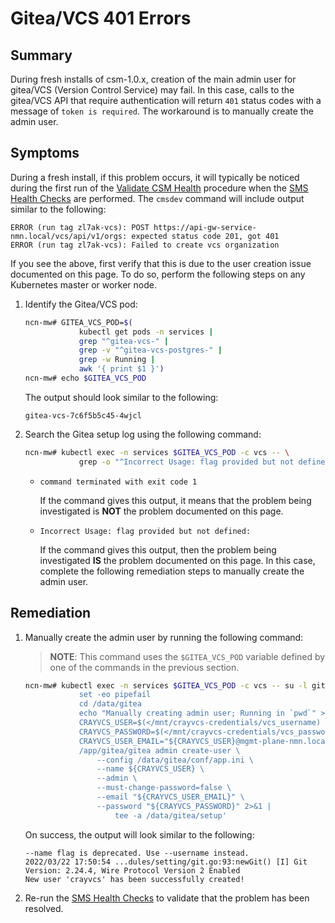 # Gitea/VCS 401 Errors

## Summary

During fresh installs of csm-1.0.x, creation of the main admin user for gitea/VCS (Version Control Service) may fail. In this case, calls to the gitea/VCS API that require authentication will return `401` status codes with a message of `token is required`. The workaround is to manually create the admin user.

## Symptoms

During a fresh install, if this problem occurs, it will typically be noticed during the first run of the [Validate CSM Health](../../operations/validate_csm_health.md) procedure when the [SMS Health Checks](../../operations/validate_csm_health.md#sms-health-checks) are performed. The `cmsdev` command will include output similar to the following:
```text
ERROR (run tag zl7ak-vcs): POST https://api-gw-service-nmn.local/vcs/api/v1/orgs: expected status code 201, got 401
ERROR (run tag zl7ak-vcs): Failed to create vcs organization
```

If you see the above, first verify that this is due to the user creation issue documented on this page. To do so, perform the following steps on any Kubernetes master or worker node.

1. Identify the Gitea/VCS pod:

    ```bash
    ncn-mw# GITEA_VCS_POD=$(
                kubectl get pods -n services |
                grep "^gitea-vcs-" |
                grep -v "^gitea-vcs-postgres-" |
                grep -w Running |
                awk '{ print $1 }')
    ncn-mw# echo $GITEA_VCS_POD
    ```

    The output should look similar to the following:
    ```text
    gitea-vcs-7c6f5b5c45-4wjcl
    ```

1. Search the Gitea setup log using the following command:
    ```bash
    ncn-mw# kubectl exec -n services $GITEA_VCS_POD -c vcs -- \
                grep -o "^Incorrect Usage: flag provided but not defined:" /data/gitea/setup
    ```

    * `command terminated with exit code 1`

        If the command gives this output, it means that the problem being investigated is **NOT** the problem documented on this page.

    * `Incorrect Usage: flag provided but not defined:`

        If the command gives this output, then the problem being investigated **IS** the problem documented on this page. In this case,
        complete the following remediation steps to manually create the admin user.

## Remediation

1. Manually create the admin user by running the following command:

    > **NOTE**: This command uses the `$GITEA_VCS_POD` variable defined by one
    > of the commands in the previous section.

    ```bash
    ncn-mw# kubectl exec -n services $GITEA_VCS_POD -c vcs -- su -l git -c '
                set -eo pipefail
                cd /data/gitea
                echo "Manually creating admin user; Running in `pwd`" >> /data/gitea/setup
                CRAYVCS_USER=$(</mnt/crayvcs-credentials/vcs_username)
                CRAYVCS_PASSWORD=$(</mnt/crayvcs-credentials/vcs_password)
                CRAYVCS_USER_EMAIL="${CRAYVCS_USER}@mgmt-plane-nmn.local"
                /app/gitea/gitea admin create-user \
                    --config /data/gitea/conf/app.ini \
                    --name ${CRAYVCS_USER} \
                    --admin \
                    --must-change-password=false \
                    --email "${CRAYVCS_USER_EMAIL}" \
                    --password "${CRAYVCS_PASSWORD}" 2>&1 |
                        tee -a /data/gitea/setup'
    ```

    On success, the output will look similar to the following:
    ```text
    --name flag is deprecated. Use --username instead.
    2022/03/22 17:50:54 ...dules/setting/git.go:93:newGit() [I] Git Version: 2.24.4, Wire Protocol Version 2 Enabled
    New user 'crayvcs' has been successfully created!
    ```

1. Re-run the [SMS Health Checks](../../operations/validate_csm_health.md#sms-health-checks) to validate that the problem has been resolved.

